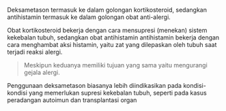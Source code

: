 Deksametason termasuk ke dalam golongan kortikosteroid, sedangkan antihistamin termasuk ke dalam golongan obat anti-alergi. 

Obat kortikosteroid bekerja dengan cara mensupresi (menekan) sistem kekebalan tubuh, sedangkan obat antihistamin antihistamin bekerja dengan cara menghambat aksi histamin, yaitu zat yang dilepaskan oleh tubuh saat terjadi reaksi alergi. 

> Meskipun keduanya memiliki tujuan yang sama yaitu mengurangi gejala alergi. 

Penggunaan deksametason biasanya lebih diindikasikan pada kondisi-kondisi yang memerlukan supresi kekebalan tubuh, seperti pada kasus peradangan autoimun dan transplantasi organ